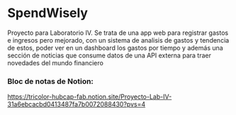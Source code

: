 # SpendWisely

Proyecto para Laboratorio IV. Se trata de una app web para registrar gastos e ingresos pero mejorado, con un sistema de analisis de gastos y tendencia de estos, poder ver en un dashboard los gastos por tiempo y además una sección de noticias que consume datos de una API externa para traer novedades del mundo financiero

### Bloc de notas de Notion:
https://tricolor-hubcap-fab.notion.site/Proyecto-Lab-IV-31a6ebcacbd0413487fa7b0072088430?pvs=4
